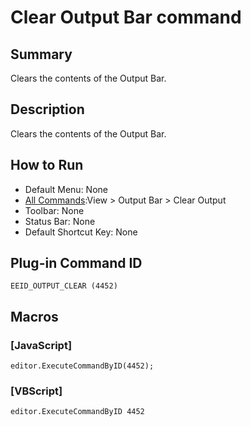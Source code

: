 # Clear Output Bar command

## Summary

Clears the contents of the Output Bar.

## Description

Clears the contents of the Output Bar.

## How to Run

- Default Menu: None
- [All Commands](../tools/all_commands):View >
Output Bar >
Clear Output
- Toolbar: None
- Status Bar: None
- Default Shortcut Key: None

## Plug-in Command ID

```
EEID_OUTPUT_CLEAR (4452)```

## Macros

### \[JavaScript\]

```
editor.ExecuteCommandByID(4452);
```

### \[VBScript\]

```
editor.ExecuteCommandByID 4452
```
